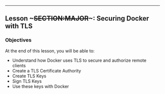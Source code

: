 ---
## Lesson ~~~SECTION:MAJOR~~~: Securing Docker with TLS

### Objectives

At the end of this lesson, you will be able to:

* Understand how Docker uses TLS to secure and authorize remote clients
* Create a TLS Certificate Authority
* Create TLS Keys
* Sign TLS Keys
* Use these keys with Docker
